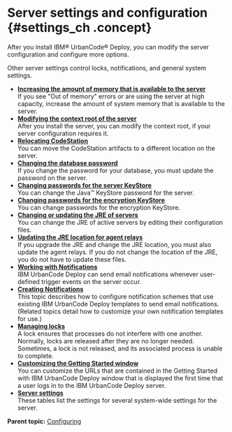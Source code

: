 # Server settings and configuration {#settings_ch .concept}

After you install IBM® UrbanCode® Deploy, you can modify the server configuration and configure more options.

Other server settings control locks, notifications, and general system settings.

-   **[Increasing the amount of memory that is available to the server](../topics/server_memory.md)**  
If you see "Out of memory" errors or are using the server at high capacity, increase the amount of system memory that is available to the server.
-   **[Modifying the context root of the server](../topics/server_contextroot.md)**  
After you install the server, you can modify the context root, if your server configuration requires it.
-   **[Relocating CodeStation](../topics/arch_relocate_codestation.md)**  
You can move the CodeStation artifacts to a different location on the server.
-   **[Changing the database password](../topics/db_change_password.md)**  
If you change the password for your database, you must update the password on the server.
-   **[Changing passwords for the server KeyStore](../topics/keystore_change_password.md)**  
You can change the Java™ KeyStore password for the server.
-   **[Changing passwords for the encryption KeyStore](../topics/keystore_encryption_change_password.md)**  
You can change passwords for the encryption KeyStore.
-   **[Changing or updating the JRE of servers](../topics/jre_change.md)**  
You can change the JRE of active servers by editing their configuration files.
-   **[Updating the JRE location for agent relays](../topics/update_JRE_agent_relays.md)**  
If you upgrade the JRE and change the JRE location, you must also update the agent relays. If you do not change the location of the JRE, you do not have to update these files.
-   **[Working with Notifications](../../com.ibm.udeploy.admin.doc/topics/notify_work_with.md)**  
IBM UrbanCode Deploy can send email notifications whenever user-defined trigger events on the server occur.
-   **[Creating Notifications](../../com.ibm.udeploy.admin.doc/topics/notify_create.md)**  
This topic describes how to configure notification schemes that use existing IBM UrbanCode Deploy templates to send email notifications. \(Related topics detail how to customize your own notification templates for use.\)
-   **[Managing locks](../../com.ibm.udeploy.admin.doc/topics/settings_locks_managing.md)**  
A lock ensures that processes do not interfere with one another. Normally, locks are released after they are no longer needed. Sometimes, a lock is not released, and its associated process is unable to complete.
-   **[Customizing the Getting Started window](../topics/custom_start.md)**  
You can customize the URLs that are contained in the Getting Started with IBM UrbanCode Deploy window that is displayed the first time that a user logs in to the IBM UrbanCode Deploy server.
-   **[Server settings](../../com.ibm.udeploy.admin.doc/topics/settings_system.md)**  
These tables list the settings for several system-wide settings for the server.

**Parent topic:** [Configuring](../topics/c_node_configuring.md)

